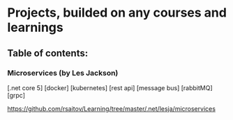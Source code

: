 # Projects, builded on any courses and learnings
## Table of contents:
### Microservices (by Les Jackson)

[.net core 5] [docker] [kubernetes] [rest api] [message bus] [rabbitMQ] [grpc]

https://github.com/rsaitov/Learning/tree/master/.net/lesja/microservices
